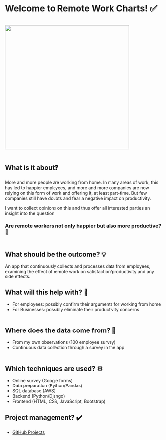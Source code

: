 # Welcome to Remote Work Charts! ✅

<br><img src="https://media.giphy.com/media/jbw127VLZdYtz61yjS/giphy.gif" width="400"><br><br>

## What is it about❓

More and more people are working from home. In many areas of work, this has led to happier employees, and more and more companies are now relying on this form of work and offering it, at least part-time. But few companies still have doubts and fear a negative impact on productivity.

I want to collect opinions on this and thus offer all interested parties an insight into the question:

### Are remote workers not only happier but also more productive? 🫡<br><br>

## What should be the outcome? 💡

An app that continuously collects and processes data from employees, examining the effect of remote work on satisfaction/productivity and any side effects.

## What will this help with? 🎯

- For employees: possibly confirm their arguments for working from home
- For Businesses: possibly eliminate their productivity concerns<br><br>

## Where does the data come from? 💾

- From my own observations (100 employee survey)
- Continuous data collection through a survey in the app<br><br>

## Which techniques are used? ⚙️

- Online survey (Google forms)
- Data preparation (Python/Pandas)
- SQL database (AWS)
- Backend (Python/Django)
- Frontend (HTML, CSS, JavaScript, Bootstrap)

## Project management? ✔️

- <a href="https://github.com/users/Senimtra/projects/3" target="_blank">GitHub Projects</a>
